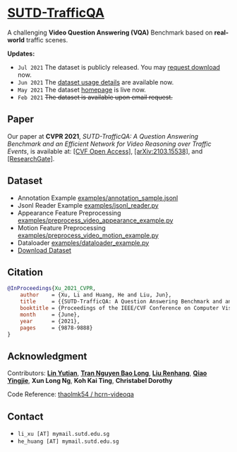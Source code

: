 # [SUTD-TrafficQA](https://sutdcv.github.io/SUTD-TrafficQA/)

A challenging **Video Question Answering (VQA)** Benchmark based on **real-world** traffic scenes.

**Updates:**

-   `Jul 2021` The dataset is publicly released. You may [request download](https://sutdcv.github.io/SUTD-TrafficQA/#/download) now.
-   `Jun 2021` The [dataset usage details](https://sutdcv.github.io/SUTD-TrafficQA/#/explore) are available now.
-   `May 2021` The dataset [homepage](https://sutdcv.github.io/SUTD-TrafficQA) is live now.
-   `Feb 2021` ~~The dataset is available upon email request.~~

## Paper

Our paper at **CVPR 2021**, _SUTD-TrafficQA: A Question Answering Benchmark and an Efficient Network for Video Reasoning over Traffic Events_, is available at: [[CVF Open Access]](https://openaccess.thecvf.com/content/CVPR2021/html/Xu_SUTD-TrafficQA_A_Question_Answering_Benchmark_and_an_Efficient_Network_for_CVPR_2021_paper.html), [[arXiv:2103.15538]](https://arxiv.org/abs/2103.15538), and [[ResearchGate]](https://www.researchgate.net/publication/350432154_TrafficQA_A_Question_Answering_Benchmark_and_an_Efficient_Network_for_Video_Reasoning_over_Traffic_Events).

## Dataset

-   Annotation Example [examples/annotation_sample.jsonl](examples/annotation_sample.jsonl)
-   Jsonl Reader Example [examples/jsonl_reader.py](examples/jsonl_reader.py)
-   Appearance Feature Preprocessing [examples/preprocess_video_appearance_example.py](examples/preprocess_video_appearance_example.py)
-   Motion Feature Preprocessing [examples/preprocess_video_motion_example.py](examples/preprocess_video_motion_example.py)
-   Dataloader [examples/dataloader_example.py](examples/dataloader_example.py)
-   [Download Dataset](https://sutdcv.github.io/SUTD-TrafficQA)

## Citation

```bibtex
@InProceedings{Xu_2021_CVPR,
    author    = {Xu, Li and Huang, He and Liu, Jun},
    title     = {{SUTD-TrafficQA: A Question Answering Benchmark and an Efficient Network for Video Reasoning Over Traffic Events}},
    booktitle = {Proceedings of the IEEE/CVF Conference on Computer Vision and Pattern Recognition (CVPR)},
    month     = {June},
    year      = {2021},
    pages     = {9878-9888}
}
```

## Acknowledgment

Contributors: [**Lin Yutian**](https://github.com/Lynn-020809), [**Tran Nguyen Bao Long**](https://github.com/TNBL265), [**Liu Renhang**](https://github.com/Samillynn), [**Qiao Yingjie**](https://github.com/YingjieQiao), **Xun Long Ng**, **Koh Kai Ting**, **Christabel Dorothy**

Code Reference: [thaolmk54 / hcrn-videoqa](https://github.com/thaolmk54/hcrn-videoqa)

## Contact

-   `li_xu [AT] mymail.sutd.edu.sg`
-   `he_huang [AT] mymail.sutd.edu.sg`
